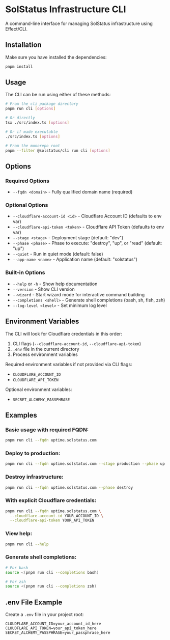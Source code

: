 # SolStatus Infrastructure CLI

A command-line interface for managing SolStatus infrastructure using Effect/CLI.

## Installation

Make sure you have installed the dependencies:

```bash
pnpm install
```

## Usage

The CLI can be run using either of these methods:

```bash
# From the cli package directory
pnpm run cli [options]

# Or directly
tsx ./src/index.ts [options]

# Or if made executable
./src/index.ts [options]

# From the monorepo root
pnpm --filter @solstatus/cli run cli [options]
```

## Options

### Required Options

- `--fqdn <domain>` - Fully qualified domain name (required)

### Optional Options

- `--cloudflare-account-id <id>` - Cloudflare Account ID (defaults to env var)
- `--cloudflare-api-token <token>` - Cloudflare API Token (defaults to env var)
- `--stage <stage>` - Deployment stage (default: "dev")
- `--phase <phase>` - Phase to execute: "destroy", "up", or "read" (default: "up")
- `--quiet` - Run in quiet mode (default: false)
- `--app-name <name>` - Application name (default: "solstatus")

### Built-in Options

- `--help` or `-h` - Show help documentation
- `--version` - Show CLI version
- `--wizard` - Start wizard mode for interactive command building
- `--completions <shell>` - Generate shell completions (bash, sh, fish, zsh)
- `--log-level <level>` - Set minimum log level

## Environment Variables

The CLI will look for Cloudflare credentials in this order:
1. CLI flags (`--cloudflare-account-id`, `--cloudflare-api-token`)
2. `.env` file in the current directory
3. Process environment variables

Required environment variables if not provided via CLI flags:
- `CLOUDFLARE_ACCOUNT_ID`
- `CLOUDFLARE_API_TOKEN`

Optional environment variables:
- `SECRET_ALCHEMY_PASSPHRASE`

## Examples

### Basic usage with required FQDN:
```bash
pnpm run cli --fqdn uptime.solstatus.com
```

### Deploy to production:
```bash
pnpm run cli --fqdn uptime.solstatus.com --stage production --phase up
```

### Destroy infrastructure:
```bash
pnpm run cli --fqdn uptime.solstatus.com --phase destroy
```

### With explicit Cloudflare credentials:
```bash
pnpm run cli --fqdn uptime.solstatus.com \
  --cloudflare-account-id YOUR_ACCOUNT_ID \
  --cloudflare-api-token YOUR_API_TOKEN
```

### View help:
```bash
pnpm run cli --help
```

### Generate shell completions:
```bash
# For bash
source <(pnpm run cli --completions bash)

# For zsh
source <(pnpm run cli --completions zsh)
```

## .env File Example

Create a `.env` file in your project root:

```env
CLOUDFLARE_ACCOUNT_ID=your_account_id_here
CLOUDFLARE_API_TOKEN=your_api_token_here
SECRET_ALCHEMY_PASSPHRASE=your_passphrase_here
``` 